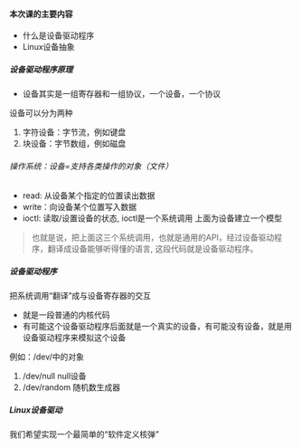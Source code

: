 #### 本次课的主要内容
* 什么是设备驱动程序
* Linux设备抽象

#####  设备驱动程序原理
* 设备其实是一组寄存器和一组协议，一个设备，一个协议

设备可以分为两种
1. 字符设备：字节流，例如键盘
2. 块设备：字节数组，例如磁盘

###### 操作系统：设备=支持各类操作的对象（文件）
* read: 从设备某个指定的位置读出数据
* write：向设备某个位置写入数据
* ioctl: 读取/设置设备的状态, ioctl是一个系统调用
上面为设备建立一个模型       
> 也就是说，把上面这三个系统调用，也就是通用的API，经过设备驱动程序，翻译成设备能够听得懂的语言, 这段代码就是设备驱动程序。

##### 设备驱动程序
把系统调用“翻译”成与设备寄存器的交互
* 就是一段普通的内核代码
* 有可能这个设备驱动程序后面就是一个真实的设备，有可能没有设备，就是用设备驱动程序来模拟这个设备
  

例如：/dev/中的对象
1. /dev/null   null设备
2. /dev/random   随机数生成器

##### Linux设备驱动
我们希望实现一个最简单的“软件定义核弹”



